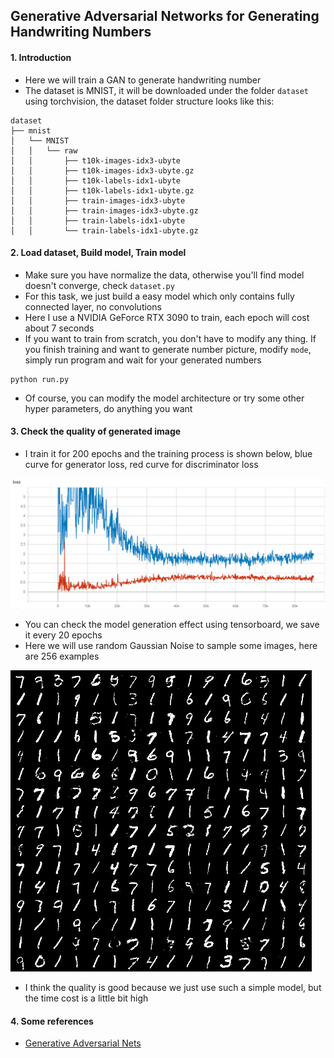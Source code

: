 ## Generative Adversarial Networks for Generating Handwriting Numbers

#### 1. Introduction
- Here we will train a GAN to generate handwriting number 
- The dataset is MNIST, it will be downloaded under the folder `dataset` using torchvision, the dataset folder structure looks like this:
```text
dataset
├── mnist
│   └── MNIST
│   │   └── raw
│   │       ├── t10k-images-idx3-ubyte
│   │       ├── t10k-images-idx3-ubyte.gz
│   │       ├── t10k-labels-idx1-ubyte
│   │       ├── t10k-labels-idx1-ubyte.gz
│   │       ├── train-images-idx3-ubyte
│   │       ├── train-images-idx3-ubyte.gz
│   │       ├── train-labels-idx1-ubyte
│   │       └── train-labels-idx1-ubyte.gz
```

#### 2. Load dataset, Build model, Train model
- Make sure you have normalize the data, otherwise you'll find model doesn't converge, check `dataset.py`
- For this task, we just build a easy model which only contains fully connected layer, no convolutions
- Here I use a NVIDIA GeForce RTX 3090 to train, each epoch will cost about 7 seconds
- If you want to train from scratch, you don't have to modify any thing. If you finish training and want to generate number picture, modify `mode`, simply run program and wait for your generated numbers
```shell
python run.py
```
- Of course, you can modify the model architecture or try some other hyper parameters, do anything you want 

#### 3. Check the quality of generated image
- I train it for 200 epochs and the training process is shown below, blue curve for generator loss, red curve for discriminator loss

![training process](train_process.png)

- You can check the model generation effect using tensorboard, we save it every 20 epochs
- Here we will use random Gaussian Noise to sample some images, here are 256 examples

![sample numbers](gen/sample.png)

- I think the quality is good because we just use such a simple model, but the time cost is a little bit high

#### 4. Some references
- [Generative Adversarial Nets](https://arxiv.org/pdf/1406.2661.pdf)